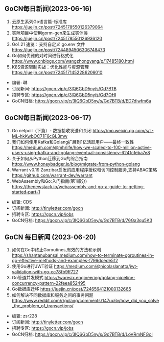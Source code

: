 ## GoCN每日新闻(2023-06-16)

1. 云原生系列Go语言篇-标准库 https://juejin.cn/post/7245178550126379064
2. 实际项目中使用gorm-gen来生成实体类 https://juejin.cn/post/7245178550126936120
3. Go1.21 速览：支持自定义 go.env 文件 https://juejin.cn/post/7244894506306748473
4. Go如何优雅的对时间进行格式化 https://www.cnblogs.com/wangzhongyang/p/17485180.html
5. K8S资源限制实战：优化性能与资源管理 https://juejin.cn/post/7245171452286206010

* 编辑: 琳
* 订阅新闻: https://gocn.vip/c/3lQ6GbD5ny/s/Gd7BTB
* 招聘专区: https://gocn.vip/c/3lQ6GbD5ny/s/Gd7OHl
* GoCN归档: https://gocn.vip/c/3lQ6GbD5ny/s/Gd7BTB/d/ED7dlwfm6a


## GoCN每日新闻(2023-06-17)

1. Go netpoll（下篇）- 数据接收发送和关闭 https://mp.weixin.qq.com/s/L-ML-hkKwbOC71F6cGL3mw
2. 我们如何使用Kafka和Golang扩展到1亿活跃用户——最终一致性 https://medium.com/@mhrlife/how-we-scaled-to-100-million-active-users-using-kafka-and-golang-eventual-consistency-6241cfeba7e8
3. 关于如何从Python迁移到Go的综合指南 https://www.honeybadger.io/blog/migrate-from-python-golang
4. Warrant v0.19 Zanzibar启发的应用程序授权和访问控制服务,支持ABAC策略 https://github.com/warrant-dev/warrant
5. WebAssembly和Go:入门指南(第1部分) https://thenewstack.io/webassembly-and-go-a-guide-to-getting-started-part-1

* 编辑: CDS
* 订阅新闻: http://tinyletter.com/gocn 
* 招聘专区: https://gocn.vip/jobs 
* GoCN归档:  https://gocn.vip/c/3lQ6GbD5ny/s/Gd7BTB/d/76Ga3qu5K3

## GoCN 每日新闻 (2023-06-20)
 
1. 如何在Go中终止Goroutines,有效的方法和示例 https://shantanubansal.medium.com/how-to-terminate-goroutines-in-go-effective-methods-and-examples-f796dcede512
2. 使用Go进行JWT验证 https://medium.com/@nicolaslanatta/jwt-validation-with-go-cc78fb9ff727
3. Go管道并发模式 https://waresix.engineering/golang-pipeline-concurrency-pattern-22feea852495
4. Go数据库迁移 https://juejin.cn/post/7246564121000132665
5. 如何解决不同数据库和服务之间的事务问题 https://www.reddit.com/r/golang/comments/147uc6v/how_did_you_solve_the_problem_of_transactions/

- 编辑: zsr228
- 订阅新闻: http://tinyletter.com/gocn
- 招聘专区: https://gocn.vip/jobs
- GoCN归档: https://gocn.vip/c/3lQ6GbD5ny/s/Gd7BTB/d/LoVRmNFGol

